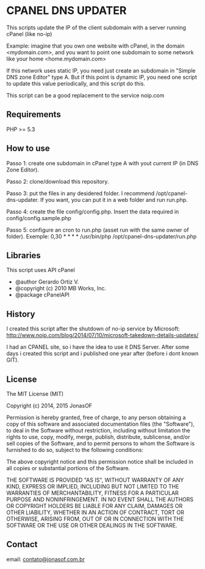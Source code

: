 CPANEL DNS UPDATER
==================

This scripts update the IP of the client subdomain with a server running cPanel (like no-ip)

Example: imagine that you own one website with cPanel, in the domain 
<mydomain.com>, and you want to point one subdomain to some network like your 
home <home.mydomain.com>

If this network uses static IP, you need just create an subdomain in "Simple 
DNS zone Editor" type A. But if this point is dynamic IP, you need one script to
update this value periodically, and this script do this.

This script can be a good replacement to the service noip.com

Requirements
--------

PHP >= 5.3

How to use
---------

Passo 1: create one subdomain in cPanel type A with yout current IP (in DNS Zone 
Editor).

Passo 2: clone/download this repository.

Passo 3: put the files in any desidered folder. I recommend 
/opt/cpanel-dns-updater. If you want, you can put it in a web folder and run 
run.php.

Passo 4: create the file config/config.php. Insert the data required in 
config/config.sample.php

Passo 5: configure an cron to run.php (asset run with the same owner of folder). 
Exemple:
0,30 * * * * /usr/bin/php /opt/cpanel-dns-updater/run.php 


Libraries
-----------
This script uses API cPanel
 * @author Gerardo Ortiz V.
 * @copyright (c) 2010 MB Works, Inc. 
 * @package cPanelAPI


History
--------

I created this script after the shutdown of no-ip service by Microsoft:
http://www.noip.com/blog/2014/07/10/microsoft-takedown-details-updates/

I had an CPANEL site, so i have the idea to use it DNS Server. After some days 
i created this script and i published one year after (before i dont known GIT).

License
-------

The MIT License (MIT)

Copyright (c) 2014, 2015 JonasOF

Permission is hereby granted, free of charge, to any person obtaining a copy
of this software and associated documentation files (the "Software"), to deal
in the Software without restriction, including without limitation the rights
to use, copy, modify, merge, publish, distribute, sublicense, and/or sell
copies of the Software, and to permit persons to whom the Software is
furnished to do so, subject to the following conditions:

The above copyright notice and this permission notice shall be included in
all copies or substantial portions of the Software.

THE SOFTWARE IS PROVIDED "AS IS", WITHOUT WARRANTY OF ANY KIND, EXPRESS OR
IMPLIED, INCLUDING BUT NOT LIMITED TO THE WARRANTIES OF MERCHANTABILITY,
FITNESS FOR A PARTICULAR PURPOSE AND NONINFRINGEMENT. IN NO EVENT SHALL THE
AUTHORS OR COPYRIGHT HOLDERS BE LIABLE FOR ANY CLAIM, DAMAGES OR OTHER
LIABILITY, WHETHER IN AN ACTION OF CONTRACT, TORT OR OTHERWISE, ARISING FROM,
OUT OF OR IN CONNECTION WITH THE SOFTWARE OR THE USE OR OTHER DEALINGS IN
THE SOFTWARE.

Contact
-------

email: contato@jonasof.com.br 